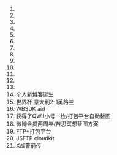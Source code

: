 1. 
2. 
3. 
4. 
5. 
6. 
7. 
8.
9.
10.
11.
12.
13.
14. 个人新博客诞生
15. 世界杯 意大利2-1英格兰
16. WBSDK aid
17. 获得了QWJ小号一枚/打包平台自助替图
18. 微博会员两周年/苦思冥想替图方案
19. FTP+打包平台
20. JSFTP cloudkit
21. X战警前传


